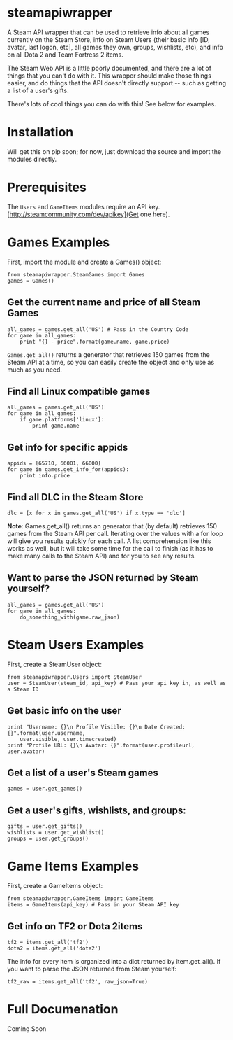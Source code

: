 steamapiwrapper
===============

A Steam API wrapper that can be used to retrieve info about all games currently on the Steam Store, info on Steam Users (their basic info [ID, avatar, last logon, etc], all games they own, groups, wishlists, etc), and info on all Dota 2 and Team Fortress 2 items.

The Steam Web API is a little poorly documented, and there are a lot of things that you can't do with it. This wrapper should make those things easier, and do things that the API doesn't directly support -- such as getting a list of a user's gifts.

There's lots of cool things you can do with this! See below for examples.

Installation
============

Will get this on pip soon; for now, just download the source and import the modules directly.

Prerequisites
=============

The `Users` and `GameItems` modules require an API key. [http://steamcommunity.com/dev/apikey](Get one here).

Games Examples
==============

First, import the module and create a Games() object:

	from steamapiwrapper.SteamGames import Games
	games = Games()

Get the current name and price of all Steam Games
-------------------------------------------------


	all_games = games.get_all('US') # Pass in the Country Code
	for game in all_games:
		print "{} - price".format(game.name, game.price)

`Games.get_all()` returns a generator that retrieves 150 games from the Steam API at a time, so you can easily create the object and only use as much as you need.

Find all Linux compatible games
-------------------------------

	all_games = games.get_all('US')
	for game in all_games:
		if game.platforms['linux']:
			print game.name


Get info for specific appids
----------------------------

	appids = [65710, 66001, 66000]
	for game in games.get_info_for(appids):
		print info.price


Find all DLC in the Steam Store
-------------------------------

	dlc = [x for x in games.get_all('US') if x.type == 'dlc']

**Note**: Games.get_all() returns an generator that (by default) retrieves 150 games from the Steam API per call. Iterating over the values with a for loop will give you results quickly for each call. A list comprehension like this works as well, but it will take some time for the call to finish (as it has to make many calls to the Steam API) and for you to see any results.


Want to parse the JSON returned by Steam yourself?
--------------------------------------------------

	all_games = games.get_all('US')
	for game in all_games:
		do_something_with(game.raw_json)

Steam Users Examples
====================

First, create a SteamUser object:

	from steamapiwrapper.Users import SteamUser
	user = SteamUser(steam_id, api_key) # Pass your api key in, as well as a Steam ID


Get basic info on the user
--------------------------
	print "Username: {}\n Profile Visible: {}\n Date Created: {}".format(user.username, 
		user.visible, user.timecreated)
	print "Profile URL: {}\n Avatar: {}".format(user.profileurl, user.avatar)

Get a list of a user's Steam games
----------------------------------

	games = user.get_games()


Get a user's gifts, wishlists, and groups:
------------------------------------------

	gifts = user.get_gifts()
	wishlists = user.get_wishlist()
	groups = user.get_groups()


Game Items Examples
===================

First, create a GameItems object:

	from steamapiwrapper.GameItems import GameItems
	items = GameItems(api_key) # Pass in your Steam API key

Get info on TF2 or Dota 2items
---------------------

	tf2 = items.get_all('tf2')
	dota2 = items.get_all('dota2')

The info for every item is organized into a dict returned by item.get_all(). If you want to parse the JSON returned from Steam yourself:

	tf2_raw = items.get_all('tf2', raw_json=True)


Full Documenation
=================

Coming Soon
